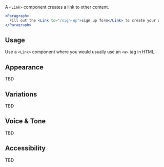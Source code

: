 A `<Link>` component creates a link to other content.

```jsx
<Paragraph>
  Fill out the <Link to="/sign-up">sign up form</Link> to create your account.
</Paragraph>
```

## Usage

Use a `<Link>` component where you would usually use an `<a>` tag in HTML.

## Appearance

TBD

## Variations

TBD

## Voice & Tone

TBD

## Accessibility

TBD
